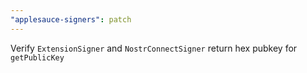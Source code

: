```yaml
---
"applesauce-signers": patch
---
```


Verify `ExtensionSigner` and `NostrConnectSigner` return hex pubkey for `getPublicKey`
